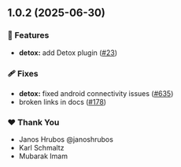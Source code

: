 ## 1.0.2 (2025-06-30)

### 🚀 Features

- **detox:** add Detox plugin ([#23](https://github.com/NativeScript/plugins/pull/23))

### 🩹 Fixes

- **detox:** fixed android connectivity issues ([#635](https://github.com/NativeScript/plugins/pull/635))
- broken links in docs ([#178](https://github.com/NativeScript/plugins/pull/178))

### ❤️ Thank You

- Janos Hrubos @janoshrubos
- Karl Schmaltz
- Mubarak Imam